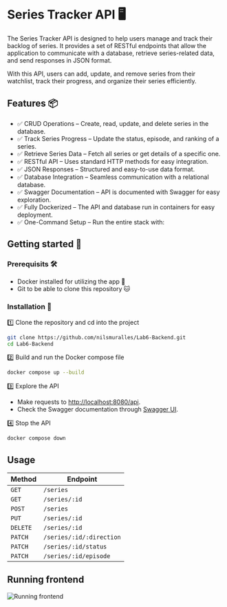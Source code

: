 # Series Tracker API 🖥️ 
The Series Tracker API is designed to help users manage and track their backlog of series. It provides a set of RESTful endpoints that allow the application to communicate with a database, retrieve series-related data, and send responses in JSON format.

With this API, users can add, update, and remove series from their watchlist, track their progress, and organize their series efficiently.

## Features 📦
- ✅ CRUD Operations – Create, read, update, and delete series in the database.
- ✅ Track Series Progress – Update the status, episode, and ranking of a series.
- ✅ Retrieve Series Data – Fetch all series or get details of a specific one.
- ✅ RESTful API – Uses standard HTTP methods for easy integration.
- ✅ JSON Responses – Structured and easy-to-use data format.
- ✅ Database Integration – Seamless communication with a relational database.
- ✅ Swagger Documentation – API is documented with Swagger for easy exploration.
- ✅ Fully Dockerized – The API and database run in containers for easy deployment.
- ✅ One-Command Setup – Run the entire stack with:

## Getting started 🚀
### Prerequisits 🛠️
- Docker installed for utilizing the app 🐳
- Git to be able to clone this repository 🐱

### Installation 💾
1️⃣ Clone the repository and cd into the project
```sh
git clone https://github.com/nilsmuralles/Lab6-Backend.git
cd Lab6-Backend
```

2️⃣ Build and run the Docker compose file
```sh
docker compose up --build
```

3️⃣ Explore the API
- Make requests to [http://localhost:8080/api](http://localhost:8080/api).
- Check the Swagger documentation through [Swagger UI](http://localhost:8080/swagger/index.html).

4️⃣ Stop the API
```sh
docker compose down
```

## Usage 
| Method | Endpoint |
|--------|----------|
| `GET`  | `/series` |
| `GET`  | `/series/:id` |
| `POST` | `/series` |
| `PUT`  | `/series/:id` |
| `DELETE` | `/series/:id` |
| `PATCH` | `/series/:id/:direction` |
| `PATCH` | `/series/:id/status` |
| `PATCH` | `/series/:id/episode` |

## Running frontend
![Running frontend](frontend.png)
